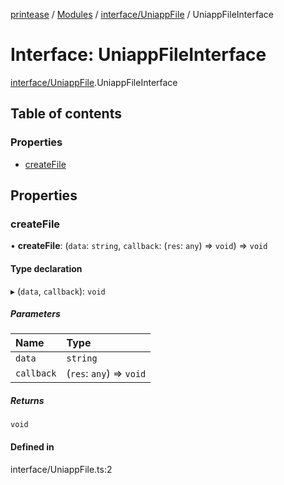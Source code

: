 [printease](../README.md) / [Modules](../modules.md) / [interface/UniappFile](../modules/interface_UniappFile.md) / UniappFileInterface

# Interface: UniappFileInterface

[interface/UniappFile](../modules/interface_UniappFile.md).UniappFileInterface

## Table of contents

### Properties

- [createFile](interface_UniappFile.UniappFileInterface.md#createfile)

## Properties

### createFile

• **createFile**: (`data`: `string`, `callback`: (`res`: `any`) => `void`) => `void`

#### Type declaration

▸ (`data`, `callback`): `void`

##### Parameters

| Name | Type |
| :------ | :------ |
| `data` | `string` |
| `callback` | (`res`: `any`) => `void` |

##### Returns

`void`

#### Defined in

interface/UniappFile.ts:2
